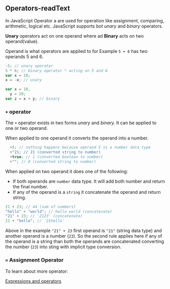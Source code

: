## Operators-readText

In JavaScript Operator a are used for operation like assignment, comparing, arithmetic, logical etc. JavaScript supports bot _unary_ and _binary_ operators.

**Unary** operators act on one operand where ad **Binary** acts on two operand(value).

Operand is what operators are applied to for Example `5 + 6` has two operands 5 and 6.

```js
-5; // unary operator
5 * 6; // binary operator * acting on 5 and 6
var x = 10;
x = -x; // unary

var x = 10,
  y = 20;
var z = x + y; // binary
```

### `+` operator

The `+` operator exists in two forms _unary_ and _binary._ It can be applied to one or two operand.

When applied to one operand it converts the operand into a number.

```js
  +5; // nothing happens because operand 5 is a number data type
  +"21; // 21 (converted string to number)
  +true; // 1 (converted boolean to number)
  +""; // 0 (converted string to number)
```

When applied on two operand it does one of the following:

- If both operands are `number` data type. It will add both number and return the final number.
- If any of the operand is a `string` it concatenate the operand and return string.

```js
21 + 23; // 44 (sum of numbers)
"hello" + "world"; // hello world (concatenate)
"21" + 23; // '2123' (concatenate)
21 + "hello"; // '21hello'
```

Above in the example `"21" + 23` first operand is `"21"` (string data type) and another operand is a number (`23`). So the second rule applies here if any of the operand is a string than both the operands are concatenated converting the number (`23`) into sting with implicit type conversion.

### `=` Assignment Operator

To learn about more operator:

[Expressions and operators](https://developer.mozilla.org/en-US/docs/Web/JavaScript/Guide/Expressions_and_Operators)
